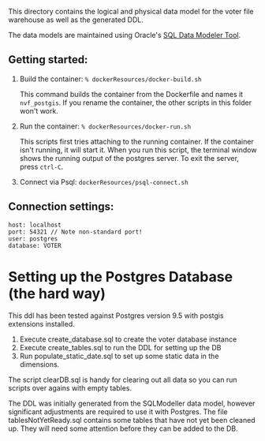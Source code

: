 This directory contains the logical and physical data model for the voter file warehouse as well as the generated DDL.

The data models are maintained using Oracle's [SQL Data Modeler Tool](http://www.oracle.com/technetwork/developer-tools/datamodeler/overview/index.html).

## Getting started:

1. Build the container: `% dockerResources/docker-build.sh`

   This command builds the container from the Dockerfile and names it `nvf_postgis`. If you rename the container, the other scripts in this folder won't work. 

2. Run the container: `% dockerResources/docker-run.sh`

   This scripts first tries attaching to the running container. If the container isn't running, it will start it. When you run this script, the terminal window shows the running output of the postgres server. To exit the server, press `ctrl-C`.

3. Connect via Psql: `dockerResources/psql-connect.sh`

## Connection settings:

```
host: localhost
port: 54321 // Note non-standard port! 
user: postgres 
database: VOTER
```

# Setting up the Postgres Database (the hard way)

This ddl has been tested against Postgres version 9.5 with postgis extensions installed.

1. Execute create_database.sql to create the voter database instance
2. Execute create_tables.sql to run the DDL for setting up the DB
3. Run populate_static_date.sql to set up some static data in the dimensions.

The script clearDB.sql is handy for clearing out all data so you can run scripts over agains
with empty tables.

The DDL was initially generated from the SQLModeller data model, however significant adjustments are required to 
use it with Postgres. The file tablesNotYetReady.sql contains some tables that have not yet been cleaned up.
They will need some attention before they can be added to the DB.
